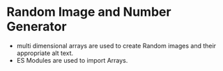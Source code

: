 # Random Image and Number Generator

  - multi dimensional arrays are used to create Random images and their appropriate alt text.
  - ES Modules are used to import Arrays.